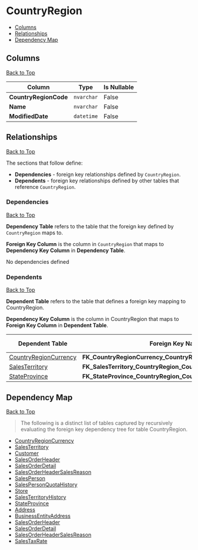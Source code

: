# CountryRegion

* [Columns](#columns)
* [Relationships](#relationships)
* [Dependency Map](#dependency-map)

## Columns
[Back to Top](#countryregion)

Column | Type | Is Nullable
-------|------|------------
**CountryRegionCode** | `nvarchar` | False
**Name** | `nvarchar` | False
**ModifiedDate** | `datetime` | False

## Relationships
[Back to Top](#countryregion)


The sections that follow define:
* **Dependencies** - foreign key relationships defined by `CountryRegion`.
* **Dependents** - foreign key relationships defined by other tables that reference `CountryRegion`.

### Dependencies
[Back to Top](#countryregion)

**Dependency Table** refers to the table that the foreign key defined by `CountryRegion` maps to.

**Foreign Key Column** is the column in `CountryRegion` that maps to **Dependency Key Column** in **Dependency Table**.

No dependencies defined

### Dependents
[Back to Top](#countryregion)

**Dependent Table** refers to the table that defines a foreign key mapping to CountryRegion.

**Dependency Key Column** is the column in CountryRegion that maps to **Foreign Key Column** in **Dependent Table**.

Dependent Table | Foreign Key Name | Foreign Key Column | Dependency Key Column
----------------|------------------|--------------------|----------------------
[CountryRegionCurrency](./CountryRegionCurrency.md) | **FK_CountryRegionCurrency_CountryRegion_CountryRegionCode** | `CountryRegionCode` | `CountryRegionCode`
[SalesTerritory](./SalesTerritory.md) | **FK_SalesTerritory_CountryRegion_CountryRegionCode** | `CountryRegionCode` | `CountryRegionCode`
[StateProvince](./StateProvince.md) | **FK_StateProvince_CountryRegion_CountryRegionCode** | `CountryRegionCode` | `CountryRegionCode`

## Dependency Map
[Back to Top](#countryregion)

> The following is a distinct list of tables captured by recursively evaluating the foreign key dependency tree for table CountryRegion.

* [CountryRegionCurrency](./CountryRegionCurrency.md)
* [SalesTerritory](./SalesTerritory.md)
* [Customer](./Customer.md)
* [SalesOrderHeader](./SalesOrderHeader.md)
* [SalesOrderDetail](./SalesOrderDetail.md)
* [SalesOrderHeaderSalesReason](./SalesOrderHeaderSalesReason.md)
* [SalesPerson](./SalesPerson.md)
* [SalesPersonQuotaHistory](./SalesPersonQuotaHistory.md)
* [Store](./Store.md)
* [SalesTerritoryHistory](./SalesTerritoryHistory.md)
* [StateProvince](./StateProvince.md)
* [Address](./Address.md)
* [BusinessEntityAddress](./BusinessEntityAddress.md)
* [SalesOrderHeader](./SalesOrderHeader.md)
* [SalesOrderDetail](./SalesOrderDetail.md)
* [SalesOrderHeaderSalesReason](./SalesOrderHeaderSalesReason.md)
* [SalesTaxRate](./SalesTaxRate.md)
